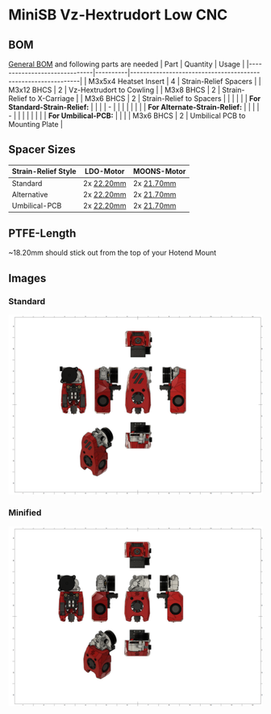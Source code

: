 # MiniSB Vz-Hextrudort Low CNC
## BOM
[General BOM](/README.md#general-bom) and following parts are needed
| Part                         | Quantity | Usage                                                        |
|------------------------------|----------|--------------------------------------------------------------|
| M3x5x4 Heatset Insert        | 4        | Strain-Relief Spacers                              |
| M3x12 BHCS                   | 2        | Vz-Hextrudort to Cowling |
| M3x8 BHCS                    | 2        | Strain-Relief to X-Carriage                                  |
| M3x6 BHCS                    | 2        | Strain-Relief to Spacers                                     |
|                              |          |                                                              |
| **For Standard-Strain-Relief:**  |          |                                                              |
| -                            |          |                                                              |
|                              |          |                                                              |
| **For Alternate-Strain-Relief:** |          |                                                              |
| -                            |          |                                                              |
|                              |          |                                                              |
| **For Umbilical-PCB:**           |          |                                                              |
| M3x6 BHCS                    | 2        | Umbilical PCB to Mounting Plate                              |
## Spacer Sizes
| Strain-Relief Style | LDO-Motor | MOONS-Motor |
|---------|-----|-------|
| Standard | 2x [22.20mm](/Spacers/Octagon-STL/Octagon_Spacer_22.20mm.stl) | 2x [21.70mm](/Spacers/Octagon-STL/Octagon_Spacer_21.70mm.stl) |
| Alternative | 2x [22.20mm](/Spacers/Octagon-STL/Octagon_Spacer_22.20mm.stl) | 2x [21.70mm](/Spacers/Octagon-STL/Octagon_Spacer_21.70mm.stl) |
| Umbilical-PCB | 2x [22.20mm](/Spacers/Octagon-STL/Octagon_Spacer_22.20mm.stl) | 2x [21.70mm](/Spacers/Octagon-STL/Octagon_Spacer_21.70mm.stl) |
## PTFE-Length
~18.20mm should stick out from the top of your Hotend Mount
## Images
### Standard
![Standard](images/Vz-Hextrudort-Low-CNC_1.png)
### Minified
![Minified](images/Vz-Hextrudort-Low-CNC-Minified_1.png)
